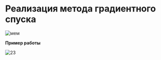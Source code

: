 # Реализация метода градиентного спуска

![мем](https://github.com/tache-osseuse/gradient_descent/assets/71820145/4bea2c99-6b98-443a-a411-857aecf0c1d4)

**Пример работы**

![23](https://github.com/tache-osseuse/gradient_descent/assets/71820145/c2801d31-8d29-429c-9da5-a0dff8c118f6)
